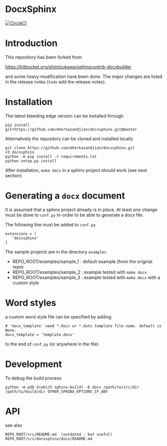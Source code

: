# DocxSphinx

[![CircleCI](https://circleci.com/gh/mherkazandjian/docxsphinx/tree/mher/docker-image.svg?style=svg)](https://circleci.com/gh/mherkazandjian/docxsphinx/tree/mher/docxsphinx)

Introduction
============
This repository has been forked from

   https://bitbucket.org/shimizukawa/sphinxcontrib-docxbuilder

and some heavy modification have been done. The major changes are listed in
the release notes (`todo` add the release notes).

Installation
============
The latest bleeding edge version can be installed through

   ```` 
   pip install git+https://github.com/mherkazandjian/docxsphinx.git@master
   ````

Alternatively the repository can be cloned and installed locally


   ````
   git clone https://github.com/mherkazandjian/docxsphinx.git
   cd docxsphinx
   python -m pip install -r requirements.txt
   python setup.py install
   ````

After installation, ```make docx``` in a sphinx project  should work
(see next section)

Generating a `docx` document
============================
It is assumed that a sphinx project already is in place. At least one change
must be done to `conf.py` in-order to be able to generate a docx file.

The following line must be added to `conf.py`

    extensions = [
       'docxsphinx'
    ]


The sample projects are in the directory `examples`

  - REPO_ROOT/examples/sample_1 : default example (from the original repo)
  - REPO_ROOT/examples/sample_2 : example tested with `make docx`
  - REPO_ROOT/examples/sample_3 : example tested with `make docx` with a custom style


Word styles
===========

a custom word style file can be specified by adding

    # 'docx_template' need *.docx or *.dotx template file name. default is None.
    docx_template = 'template.docx'

to the end of `conf.py` (or anywhere in the file)

Development
===========
To debug the build process
 
    python -m pdb $(which sphinx-build) -b docx /path/to/src/dir /path/to/build/dir OTHER_SPHINX_OPTIONS_IF_ANY

API
===
see also 

    REPO_ROOT/src/README.md  (outdated - but useful)
    REPO_ROOT/src/docxsphinx/docx/README.md
